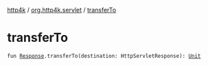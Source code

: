 [http4k](../index.md) / [org.http4k.servlet](index.md) / [transferTo](./transfer-to.md)

# transferTo

`fun `[`Response`](../org.http4k.core/-response/index.md)`.transferTo(destination: HttpServletResponse): `[`Unit`](https://kotlinlang.org/api/latest/jvm/stdlib/kotlin/-unit/index.html)